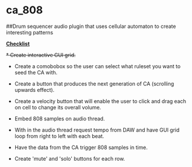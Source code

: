 # ca_808

##Drum sequencer audio plugin that uses cellular automaton to create interesting patterns   

<ins>**Checklist**</ins>

~~* Create interactive GUI grid.~~

* Create a comobobox so the user can select what ruleset you want to seed the CA with.

* Create a button that produces the next generation of CA (scrolling upwards effect).

* Create a velocity button that will enable the user to click and drag each on cell to change its overall volume.

* Embed 808 samples on audio thread.

* With in the audio thread request tempo from DAW and have GUI grid loop from right to left with each beat. 

* Have the data from the CA trigger 808 samples in time.

* Create 'mute' and 'solo' buttons for each row.
